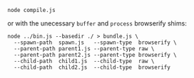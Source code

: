
```
node compile.js
```

or with the unecessary `buffer` and `process` browserify shims:

```
node ../bin.js --basedir ./ > bundle.js \
  --spawn-path  spawn.js   --spawn-type  browserify \
  --parent-path parent1.js --parent-type raw \
  --parent-path parent2.js --parent-type browserify \
  --child-path  child1.js  --child-type  raw \
  --child-path  child2.js  --child-type  browserify
```